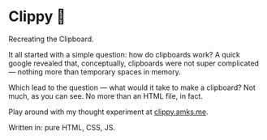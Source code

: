 # Clippy 🧷
 Recreating the Clipboard.
 
It all started with a simple question: how do clipboards work? A quick google revealed that, conceptually, clipboards were not super complicated –– nothing more than temporary spaces in memory.
 
Which lead to the question –– what would it take to make a clipboard? Not much, as you can see. No more than an HTML file, in fact. 

Play around with my thought experiment at [clippy.amks.me](https://clippy.amks.me).

Written in: pure HTML, CSS, JS. 
